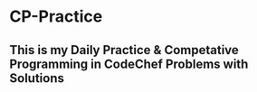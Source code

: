 # CP-Practice

## This is my Daily Practice & Competative Programming in CodeChef Problems with Solutions